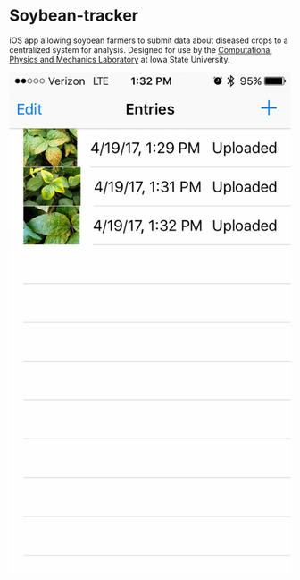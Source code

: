 # Soybean-tracker
iOS app allowing soybean farmers to submit data about diseased crops to a centralized system for analysis. Designed for use by the [Computational Physics and Mechanics Laboratory](https://www.me.iastate.edu/bglab/baskar-ganapathysubramanian/) at Iowa State University.

![Gif](./soybean_tracker.gif)
